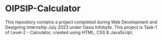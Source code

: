 # OIPSIP-Calculator
This repository contains a project completed during Web Development and Designing Internship July 2023 under Oasis Infobyte. This project is Task-1 of Level-2 - Calculator,  created using HTML, CSS &amp; JavaScript.
